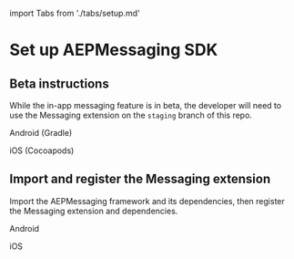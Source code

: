 import Tabs from './tabs/setup.md'

#  Set up AEPMessaging SDK

## Beta instructions

While the in-app messaging feature is in beta, the developer will need to use the Messaging extension on the `staging` branch of this repo.

<TabsBlock orientation="horizontal" slots="heading, content" repeat="2"/>

Android (Gradle)

<Tabs query="platform=android&task=install"/>

iOS (Cocoapods)

<Tabs query="platform=ios&task=install"/>

## Import and register the Messaging extension

Import the AEPMessaging framework and its dependencies, then register the Messaging extension and dependencies.

<TabsBlock orientation="horizontal" slots="heading, content" repeat="2"/>

Android

<Tabs query="platform=android&task=register"/>

iOS

<Tabs query="platform=ios&task=register"/>
